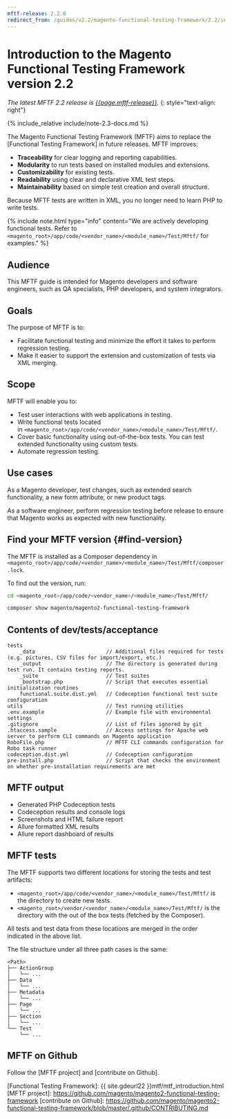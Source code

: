 ```yaml
---
mftf-release: 2.2.0
redirect_from: /guides/v2.2/magento-functional-testing-framework/2.2/introduction.html
---
```


# Introduction to the Magento Functional Testing Framework version 2.2

_The latest MFTF 2.2 release is [{{page.mftf-release}}]._
{: style="text-align: right"}

{% include_relative include/note-2.3-docs.md %}

The Magento Functional Testing Framework (MFTF) aims to replace the [Functional Testing Framework] in future releases.
MFTF improves:

* **Traceability** for clear logging and reporting capabilities.
* **Modularity** to run tests based on installed modules and extensions.
* **Customizability** for existing tests.
* **Readability** using clear and declarative XML test steps.
* **Maintainability** based on simple test creation and overall structure.

Because MFTF tests are written in XML, you no longer need to learn PHP to write tests.

{%
include note.html
type="info"
content="We are actively developing functional tests.
Refer to `<magento_root>/app/code/<vendor_name>/<module_name>/Test/Mftf/` for examples."
%}

## Audience

This MFTF guide is intended for Magento developers and software engineers, such as QA specialists, PHP developers, and system integrators.

## Goals

The purpose of MFTF is to:
-   Facilitate functional testing and minimize the effort it takes to perform regression testing.
-   Make it easier to support the extension and customization of tests via XML merging.

## Scope

MFTF will enable you to:

-   Test user interactions with web applications in testing.
-   Write functional tests located in `<magento_root>/app/code/<vendor_name>/<module_name>/Test/Mftf/`.
-   Cover basic functionality using out-of-the-box tests. You can test extended functionality using custom tests.
-   Automate regression testing.

## Use cases

As a Magento developer, test changes, such as extended search functionality, a new form attribute, or new product tags.

As a software engineer, perform regression testing before release to ensure that Magento works as expected with new functionality.

## Find your MFTF version {#find-version}

The MFTF is installed as a Composer dependency in `<magento_root>/app/code/<vendor_name>/<module_name>/Test/Mftf/composer.lock`.

To find out the version, run:

```bash
cd <magento_root>/app/code/<vendor_name>/<module_name>/Test/Mftf/
```
```bash
composer show magento/magento2-functional-testing-framework
```

## Contents of dev/tests/acceptance

```
tests
    _data                       // Additional files required for tests (e.g. pictures, CSV files for import/export, etc.)
    _output                     // The directory is generated during test run. It contains testing reports.
    _suite                      // Test suites
    _bootstrap.php              // Script that executes essential initialization routines
    functional.suite.dist.yml   // Codeception functional test suite configuration
utils                           // Test running utilities
.env.example                    // Example file with environmental settings
.gitignore                      // List of files ignored by git
.htaccess.sample                // Access settings for Apache web server to perform CLI commands on Magento application
RoboFile.php                    // MFTF CLI commands configuration for Robo task runner
codeception.dist.yml            // Codeception configuration
pre-install.php                 // Script that checks the environment on whether pre-installation requirements are met
```

## MFTF output

- Generated PHP Codeception tests
- Codeception results and console logs
- Screenshots and HTML failure report
- Allure formatted XML results
- Allure report dashboard of results

## MFTF tests

The MFTF supports two different locations for storing the tests and test artifacts:
- `<magento_root>/app/code/<vendor_name>/<module_name>/Test/Mftf/` is the directory to create new tests.
- `<magento_root>/vendor/<vendor_name>/<module_name>/Test/Mftf/` is the directory with the out of the box tests (fetched by the Composer).

All tests and test data from these locations are merged in the order indicated in the above list.

The file structure under all three path cases is the same:
```
<Path>
├── ActionGroup
│   └── ...
├── Data
│   └── ...
├── Metadata
│   └── ...
├── Page
│   └── ...
├── Section
│   └── ...
└── Test
    └── ...
```

## MFTF on Github

Follow the [MFTF project] and [contribute on Github].


<!-- Link definitions -->
[Functional Testing Framework]: {{ site.gdeurl22 }}mtf/mtf_introduction.html
[MFTF project]: https://github.com/magento/magento2-functional-testing-framework
[contribute on Github]: https://github.com/magento/magento2-functional-testing-framework/blob/master/.github/CONTRIBUTING.md

[{{page.mftf-release}}]: https://github.com/magento/magento2-functional-testing-framework/releases/tag/{{page.mftf-release}}